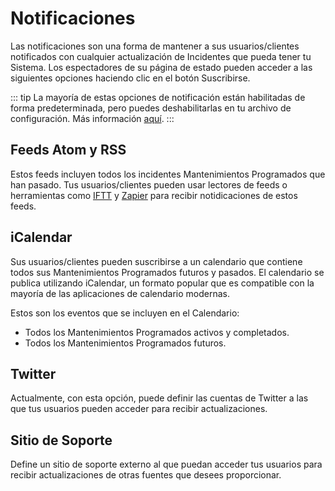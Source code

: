 # Notificaciones <Badge text="0.2.0+"/>

Las notificaciones son una forma de mantener a sus usuarios/clientes notificados con cualquier actualización de Incidentes que pueda tener tu Sistema. Los espectadores de su página de estado pueden acceder a las siguientes opciones haciendo clic en el botón Suscribirse.

::: tip
La mayoría de estas opciones de notificación están habilitadas de forma predeterminada, pero puedes deshabilitarlas en tu archivo de configuración. Más información [aquí](../config/README.md#notifications).
:::

## Feeds Atom y RSS <Badge text="0.2.0+"/>

Estos feeds incluyen todos los incidentes Mantenimientos Programados que han pasado. Tus usuarios/clientes pueden usar lectores de feeds o herramientas como [IFTT][iftt-rss] y [Zapier][zapier-rss] para recibir notidicaciones de estos feeds.

## iCalendar <Badge text="0.2.0+"/>

Sus usuarios/clientes pueden suscribirse a un calendario que contiene todos sus Mantenimientos Programados futuros y pasados. El calendario se publica utilizando iCalendar, un formato popular que es compatible con la mayoría de las aplicaciones de calendario modernas.

Estos son los eventos que se incluyen en el Calendario:

- Todos los Mantenimientos Programados activos y completados.
- Todos los Mantenimientos Programados futuros.


## Twitter <Badge text="0.2.0+"/>

Actualmente, con esta opción, puede definir las cuentas de Twitter a las que tus usuarios pueden acceder para recibir actualizaciones.

## Sitio de Soporte <Badge text="0.2.0+"/>

Define un sitio de soporte externo al que puedan acceder tus usuarios para recibir actualizaciones de otras fuentes que desees proporcionar.



[iftt-rss]: https://ifttt.com/feed
[zapier-rss]: https://zapier.com/apps/rss/integrations
